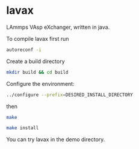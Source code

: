 # lavax
LAmmps VAsp eXchanger, written in java.

To compile lavax first run
```bash
autoreconf -i
```
Create a build directory
```bash
mkdir build && cd build
```
Configure the environment:
```bash
../configure --prefix=DESIRED_INSTALL_DIRECTORY
```
then
```bash
make
```
```bash
make install
```

You can try lavax in the demo directory.
